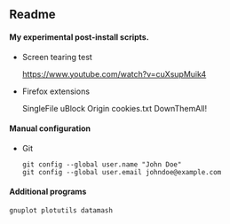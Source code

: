 ## Readme

#### My experimental post-install scripts.

- Screen tearing test

    https://www.youtube.com/watch?v=cuXsupMuik4  

- Firefox extensions

    SingleFile
    uBlock Origin
    cookies.txt
    DownThemAll!

#### Manual configuration

- Git
    
    ```
    git config --global user.name "John Doe"
    git config --global user.email johndoe@example.com
    ```

#### Additional programs

    gnuplot plotutils datamash


